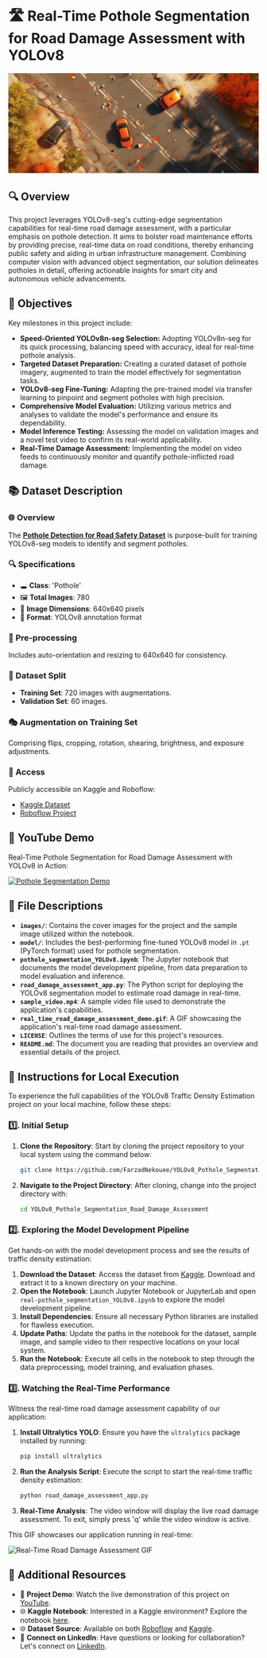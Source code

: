 # 🛣️ Real-Time Pothole Segmentation for Road Damage Assessment with YOLOv8
![Pothole Segmentation](/images/cover_image_raw.png)

## 🔍 Overview
This project leverages YOLOv8-seg's cutting-edge segmentation capabilities for real-time road damage assessment, with a particular emphasis on pothole detection. It aims to bolster road maintenance efforts by providing precise, real-time data on road conditions, thereby enhancing public safety and aiding in urban infrastructure management. Combining computer vision with advanced object segmentation, our solution delineates potholes in detail, offering actionable insights for smart city and autonomous vehicle advancements.


## 🎯 Objectives
Key milestones in this project include:
* **Speed-Oriented YOLOv8n-seg Selection:** Adopting YOLOv8n-seg for its quick processing, balancing speed with accuracy, ideal for real-time pothole analysis.
* **Targeted Dataset Preparation:** Creating a curated dataset of pothole imagery, augmented to train the model effectively for segmentation tasks.
* **YOLOv8-seg Fine-Tuning:** Adapting the pre-trained model via transfer learning to pinpoint and segment potholes with high precision.
* **Comprehensive Model Evaluation:** Utilizing various metrics and analyses to validate the model's performance and ensure its dependability.
* **Model Inference Testing:** Assessing the model on validation images and a novel test video to confirm its real-world applicability.
* **Real-Time Damage Assessment:** Implementing the model on video feeds to continuously monitor and quantify pothole-inflicted road damage.


## 📚 Dataset Description

### 🌐 Overview
The [**Pothole Detection for Road Safety Dataset**](https://www.kaggle.com/datasets/farzadnekouei/pothole-image-segmentation-dataset) is purpose-built for training YOLOv8-seg models to identify and segment potholes.

### 🔍 Specifications 
- 🕳️ **Class**: 'Pothole' 
- 🖼️ **Total Images**: 780
- 📏 **Image Dimensions**: 640x640 pixels
- 📂 **Format**: YOLOv8 annotation format

### 🔄 Pre-processing
Includes auto-orientation and resizing to 640x640 for consistency.

### 🔢 Dataset Split
- **Training Set**: 720 images with augmentations.
- **Validation Set**: 60 images.

### 🎭 Augmentation on Training Set
Comprising flips, cropping, rotation, shearing, brightness, and exposure adjustments.

### 📌 Access
Publicly accessible on Kaggle and Roboflow:
- [Kaggle Dataset](https://www.kaggle.com/datasets/farzadnekouei/pothole-image-segmentation-dataset)
- [Roboflow Project](https://universe.roboflow.com/farzad/pothole_segmentation_yolov8/dataset/1)


## 🎥 YouTube Demo
Real-Time Pothole Segmentation for Road Damage Assessment with YOLOv8 in Action:

[![Pothole Segmentation Demo](https://img.youtube.com/vi/1YkmlMbjwxY/0.jpg)](https://youtu.be/1YkmlMbjwxY)  


## 📁 File Descriptions

- **`images/`**: Contains the cover images for the project and the sample image utilized within the notebook.
- **`model/`**: Includes the best-performing fine-tuned YOLOv8 model in `.pt` (PyTorch format) used for pothole segmentation.
- **`pothole_segmentation_YOLOv8.ipynb`**: The Jupyter notebook that documents the model development pipeline, from data preparation to model evaluation and inference.
- **`road_damage_assessment_app.py`**: The Python script for deploying the YOLOv8 segmentation model to estimate road damage in real-time.
- **`sample_video.mp4`**: A sample video file used to demonstrate the application's capabilities.
- **`real_time_road_damage_assessment_demo.gif`**: A GIF showcasing the application's real-time road damage assessment.
- **`LICENSE`**: Outlines the terms of use for this project's resources.
- **`README.md`**: The document you are reading that provides an overview and essential details of the project.


## 🚀 Instructions for Local Execution

To experience the full capabilities of the YOLOv8 Traffic Density Estimation project on your local machine, follow these steps:

### 1️⃣. Initial Setup
1. **Clone the Repository**: Start by cloning the project repository to your local system using the command below:
    ```bash
    git clone https://github.com/FarzadNekouee/YOLOv8_Pothole_Segmentation_Road_Damage_Assessment.git
    ```
2. **Navigate to the Project Directory**: After cloning, change into the project directory with:
    ```bash
    cd YOLOv8_Pothole_Segmentation_Road_Damage_Assessment
    ```

### 2️⃣. Exploring the Model Development Pipeline
Get hands-on with the model development process and see the results of traffic density estimation:
1. **Download the Dataset**: Access the dataset from [Kaggle](https://www.kaggle.com/datasets/farzadnekouei/pothole-image-segmentation-dataset). Download and extract it to a known directory on your machine.
2. **Open the Notebook**: Launch Jupyter Notebook or JupyterLab and open `real-pothole_segmentation_YOLOv8.ipynb` to explore the model development pipeline.
3. **Install Dependencies**: Ensure all necessary Python libraries are installed for flawless execution.
4. **Update Paths**: Update the paths in the notebook for the dataset, sample image, and sample video to their respective locations on your local system.
5. **Run the Notebook**: Execute all cells in the notebook to step through the data preprocessing, model training, and evaluation phases.

### 3️⃣. Watching the Real-Time Performance
Witness the real-time road damage assessment capability of our application:
1. **Install Ultralytics YOLO**: Ensure you have the `ultralytics` package installed by running:
    ```bash
    pip install ultralytics
    ```
2. **Run the Analysis Script**: Execute the script to start the real-time traffic density estimation:
    ```bash
    python road_damage_assessment_app.py
    ```
3. **Real-Time Analysis**: The video window will display the live road damage assessment. To exit, simply press 'q' while the video window is active.

This GIF showcases our application running in real-time:

![Real-Time Road Damage Assessment GIF](real_time_road_damage_assessment_demo.gif) 


## 🔗 Additional Resources

- 🎥 **Project Demo**: Watch the live demonstration of this project on [YouTube](https://www.youtube.com/watch?v=1YkmlMbjwxY).
- 🌐 **Kaggle Notebook**: Interested in a Kaggle environment? Explore the notebook [here](https://www.kaggle.com/code/farzadnekouei/pothole-segmentation-for-road-damage-assessment).
- 🌐 **Dataset Source**: Available on both [Roboflow](https://universe.roboflow.com/farzad/pothole_segmentation_yolov8/dataset/1) and [Kaggle](https://www.kaggle.com/datasets/farzadnekouei/pothole-image-segmentation-dataset).
- 🤝 **Connect on LinkedIn**: Have questions or looking for collaboration? Let's connect on [LinkedIn](https://linkedin.com/in/farzad-nekouei-7535aa53/).